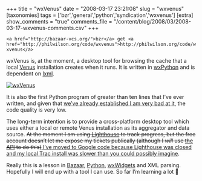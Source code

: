 +++
title = "wxVenus"
date = "2008-03-17 23:21:08"
slug = "wxvenus"
[taxonomies]
tags = ['bzr','general','python','syndication','wxvenus']
[extra]
show_comments = "true"
comments_file = "/content/blog/2008/03/2008-03-17-wxvenus-comments.csv"
+++

`<a href="http://bazaar-vcs.org/">bzr</a> get <a href="http://philwilson.org/code/wxvenus">http://philwilson.org/code/wxvenus</a>`

wxVenus is, at the moment, a desktop tool for browsing the cache that a local [Venus](http://intertwingly.net/code/venus) installation creates when it runs. It is written in [wxPython](http://www.wxpython.org/) and is dependent on [lxml](http://codespeak.net/lxml/).

[![wxVenus](http://farm3.static.flickr.com/2006/2341083493_d770c8d31a.jpg)](http://www.flickr.com/photos/pip/2341083493/ "wxVenus by Pip, on Flickr")

It is also the first Python program of greater than ten lines that I’ve ever written, and given that [we’ve already established I am very bad at it](http://philwilson.org/blog/2007/11/parsing-atom-with-libxml2), the code quality is very low.

The long-term intention is to provide a cross-platform desktop tool which uses either a local or remote Venus installation as its aggregator and data source. <del>At the moment I am using [Lighthouse](http://www.lighthouseapp.com/) to track progress, but the free account doesn’t let me expose my tickets publically (although I *will* use [the API](http://www.lighthouseapp.com/api) to do this)</del><ins> [I’ve moved to Google code](http://wxvenus.googlecode.com) because Lighthouse was closed and my local Trac install was slower than you could possibly imagine</ins>.

Really this is a lesson in [Bazaar](http://bazaar-vcs.org/), [Python](http://python.org/), [wxWidgets](http://www.wxwidgets.org/) and XML parsing. Hopefully I will end up with a tool I can use. So far I’m learning a lot 🙂
